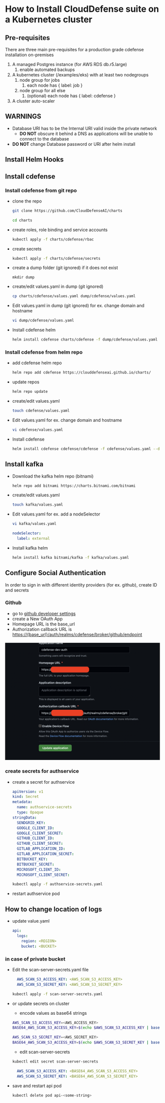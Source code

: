 # How to Install CloudDefense suite on a Kubernetes cluster

## Pre-requisites

There are three main pre-requisites for a production grade cdefense installation on-premises

1. A managed Postgres instance (for AWS RDS db.r5.large)
    1. enable automated backups
2. A kubernetes cluster (/examples/eks) with at least two nodegroups
    1. node group for jobs
        1. each node has { label: job }
    2. node group for all else
        1. (optional) each node has { label: cdefense }
3. A cluster auto-scaler

## WARNINGS

- Database URI has to be the Internal URI valid inside the private network
    - **DO NOT** obscure it behind a DNS as applications will be unable to connect to the database
- **DO NOT** change Database password or URI after helm install

## Install Helm Hooks



## Install cdefense

### Install cdefense from git repo

- clone the repo

    ```sh
    git clone https://github.com/CloudDefenseAI/charts
    ```

    ```sh
    cd charts
    ```
- create roles, role binding and service accounts

    ```sh
    kubectl apply -f charts/cdefense/rbac
    ```
- create secrets

    ```sh
    kubectl apply -f charts/cdefense/secrets
    ```
- create a dump folder (git ignored) if it does not exist

    ```
    mkdir dump
    ```
- create/edit values.yaml in dump (git ignored)

    ```sh
    cp charts/cdefense/values.yaml dump/cdefense/values.yaml
    ```
- Edit values.yaml in dump (git ignored) for ex. change domain and hostname

    ```sh
    vi dump/cdefense/values.yaml
    ```
- Install cdefense helm

    ```sh
    helm install cdefense charts/cdefense -f dump/cdefense/values.yaml --debug
    ```

### Install cdefense from helm repo

- add cdefense helm repo

    ```sh
    helm repo add cdefense https://clouddefenseai.github.io/charts/  
    ```
- update repos

    ```sh
    helm repo update
    ```
- create/edit values.yaml

    ```sh
    touch cdefense/values.yaml
    ```
- Edit values.yaml for ex. change domain and hostname

    ```sh
    vi cdefense/values.yaml
    ```
- Install cdefense

    ```sh
    helm install cdefense cdefense/cdefense -f cdefense/values.yaml --debug
    ```

## Install kafka

- Download the kafka helm repo (bitnami)

    ```sh
    helm repo add bitnami https://charts.bitnami.com/bitnami
    ```
- create/edit values.yaml

    ```sh
    touch kafka/values.yaml
    ```
- Edit values.yaml for ex. add a nodeSelector

    ```sh
    vi kafka/values.yaml
    ```

    ```yaml
    nodeSelector:
      label: external
    ```
- Install kafka helm

    ```sh
    helm install kafka bitnami/kafka -f kafka/values.yaml
    ```

## Configure Social Authentication

In order to sign in with different identity providers (for ex. github), create ID and secrets

### Github

- go to [github developer settings](https://github.com/settings/developers)
- create a New OAuth App
- Homepage URL is the base_url
- Authorization callback URL is <https://{base_url}/auth/realms/cdefense/broker/github/endpoint>

![](/images/github-auth.png)

### create secrets for authservice

- create a secret for authservice

    ```yaml
    apiVersion: v1
    kind: Secret
    metadata:
      name: authservice-secrets
      type: Opaque
    stringData:
      SENDGRID_KEY: 
      GOOGLE_CLIENT_ID: 
      GOOGLE_CLIENT_SECRET: 
      GITHUB_CLIENT_ID: 
      GITHUB_CLIENT_SECRET: 
      GITLAB_APPLICATION_ID: 
      GITLAB_APPLICATION_SECRET: 
      BITBUCKET_KEY: 
      BITBUCKET_SECRET: 
      MICROSOFT_CLIENT_ID: 
      MICROSOFT_CLIENT_SECRET: 
    ```

    ```sh
    kubectl apply -f authservice-secrets.yaml
    ```

- restart authservice pod

## How to change location of logs

- update value.yaml

    ```yaml
    api:
      logs: 
        region: <REGION>
        bucket: <BUCKET>
    ```

### in case of private bucket

- Edit the scan-server-secrets.yaml file

  ```yaml
    AWS_SCAN_S3_ACCESS_KEY: <AWS_SCAN_S3_ACCESS_KEY>
    AWS_SCAN_S3_SECRET_KEY: <AWS_SCAN_S3_SECRET_KEY>
  ```

  ```sh
  kubectl apply -f scan-server-secrets.yaml
  ```

- or update secrets on cluster

    - encode values as base64 strings

    ```sh
    AWS_SCAN_S3_ACCESS_KEY=<AWS_ACCESS_KEY>
    BASE64_AWS_SCAN_S3_ACCESS_KEY=$(echo $AWS_SCAN_S3_ACCESS_KEY | base64)
    ```

    ```sh
    AWS_SCAN_S3_SECRET_KEY=<AWS_SECRET_KEY>
    BASE64_AWS_SCAN_S3_ACCESS_KEY=$(echo $AWS_SCAN_S3_SECRET_KEY | base64)
    ```

    - edit scan-server-secrets

    ```sh
    kubectl edit secret scan-server-secrets
    ```

    ```yaml
      AWS_SCAN_S3_ACCESS_KEY: <BASE64_AWS_SCAN_S3_ACCESS_KEY>
      AWS_SCAN_S3_SECRET_KEY: <BASE64_AWS_SCAN_S3_SECRET_KEY>
    ```

- save and restart api pod

  ```sh
  kubectl delete pod api-<some-string>
  ```
